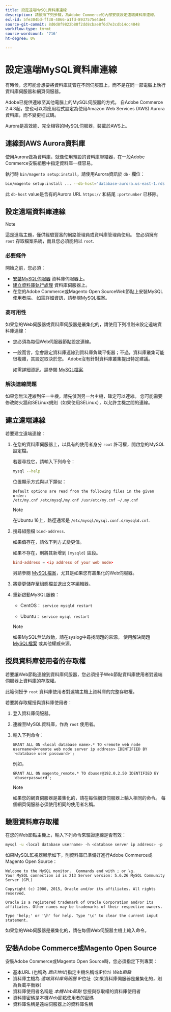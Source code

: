 ```yaml
---
title: 設定遠端MySQL資料庫連線
description: 請依照下列步驟，為Adobe Commerce的內部安裝設定遠端資料庫連線。
exl-id: 5fe304bd-ff38-4066-a1fd-8937575e4de4
source-git-commit: 8d0d8f9822b88f2dd8cbae8f6d7e3cdb14cc4848
workflow-type: tm+mt
source-wordcount: '716'
ht-degree: 0%

---
```


# 設定遠端MySQL資料庫連線

有時候，您可能會想要將資料庫託管在不同伺服器上，而不是在同一部電腦上執行資料庫伺服器和網頁伺服器。

Adobe已提供連線至其他電腦上的MySQL伺服器的方式。 自Adobe Commerce 2.4.3起，您也可以將應用程式設定為使用Amazon Web Services (AWS) Aurora資料庫，而不變更程式碼。

Aurora是高效能、完全相容的MySQL伺服器，裝載於AWS上。

## 連線到AWS Aurora資料庫

使用Aurora做為資料庫，就像使用預設的資料庫聯結器，在一般Adobe Commerce安裝組態中指定資料庫一樣容易。

執行時 `bin/magento setup:install`，請使用Aurora資訊於 `db-` 欄位：

```bash
bin/magento setup:install ... --db-host='database-aurora.us-east-1.rds.amazonaws.com' --db-name='magento2' --db-user='username' --db-password='password' ...
```

此 `db-host` value是含有的Aurora URL `https://` 和結尾 `:portnumber`  已移除。

## 設定遠端資料庫連線

>[!NOTE]
>
>這是進階主題，僅供經驗豐富的網路管理員或資料庫管理員使用。 您必須擁有 `root` 存取檔案系統，而且您必須能夠以 `root`.

### 必要條件

開始之前，您必須：

* [安裝MySQL伺服器](mysql.md) 資料庫伺服器上。
* [建立資料庫執行處理](mysql.md#configuring-the-database-instance) 資料庫伺服器上。
* 在您的Adobe Commerce或Magento Open SourceWeb節點上安裝MySQL使用者端。 如需詳細資訊，請參閱MySQL檔案。

### 高可用性

如果您的Web伺服器或資料庫伺服器是叢集化的，請使用下列准則來設定遠端資料庫連線：

* 您必須為每個Web伺服器節點設定連線。
* 一般而言，您會設定資料庫連線到資料庫負載平衡器；不過，資料庫叢集可能很複雜，其設定取決於您。 Adobe沒有針對資料庫叢集提出特定建議。

  如需詳細資訊，請參閱 [MySQL檔案](https://dev.mysql.com/doc/refman/5.6/en/mysql-cluster.html).

### 解決連線問題

如果您無法連線到任一主機，請先偵測另一台主機，確定可以連線。 您可能需要修改防火牆和SELinux規則（如果使用SELinux），以允許主機之間的連線。

## 建立遠端連線

若要建立遠端連線：

1. 在您的資料庫伺服器上，以具有的使用者身分 `root` 許可權，開啟您的MySQL設定檔。

   若要尋找它，請輸入下列命令：

   ```bash
   mysql --help
   ```

   位置顯示方式與以下類似：

   ```terminal
   Default options are read from the following files in the given order:
   /etc/my.cnf /etc/mysql/my.cnf /usr/etc/my.cnf ~/.my.cnf
   ```

   >[!NOTE]
   >
   >在Ubuntu 16上，路徑通常是 `/etc/mysql/mysql.conf.d/mysqld.cnf`.

1. 搜尋組態檔 `bind-address`.

   如果值存在，請依下列方式變更值。

   如果不存在，則將其新增到 `[mysqld]` 區段。

   ```conf
   bind-address = <ip address of your web node>
   ```

   另請參閱 [MySQL檔案](https://dev.mysql.com/doc/refman/5.6/en/server-options.html)，尤其是如果您有叢集化的Web伺服器。

1. 將變更儲存至組態檔並退出文字編輯器。
1. 重新啟動MySQL服務：

   * CentOS： `service mysqld restart`

   * Ubuntu： `service mysql restart`

   >[!NOTE]
   >
   >如果MySQL無法啟動，請在syslog中尋找問題的來源。 使用解決問題 [MySQL檔案](https://dev.mysql.com/doc/refman/5.6/en/server-options.html#option_mysqld_bind-address) 或其他權威來源。

## 授與資料庫使用者的存取權

若要讓Web節點連線到資料庫伺服器，您必須授予Web節點資料庫使用者對遠端伺服器上資料庫的存取權。

此範例授予 `root` 資料庫使用者對遠端主機上資料庫的完整存取權。

若要將存取權授與資料庫使用者：

1. 登入資料庫伺服器。
1. 連線至MySQL資料庫，作為 `root` 使用者。
1. 輸入下列命令：

   ```shell
   GRANT ALL ON <local database name>.* TO <remote web node username>@<remote web node server ip address> IDENTIFIED BY '<database user password>';
   ```

   例如，

   ```shell
   GRANT ALL ON magento_remote.* TO dbuser@192.0.2.50 IDENTIFIED BY 'dbuserpassword';
   ```

   >[!NOTE]
   >
   >如果您的網頁伺服器是叢集化的，請在每個網頁伺服器上輸入相同的命令。 每個網頁伺服器必須使用相同的使用者名稱。

## 驗證資料庫存取權

在您的Web節點主機上，輸入下列命令來驗證連線是否有效：

```bash
mysql -u <local database username> -h <database server ip address> -p
```

如果MySQL監視器顯示如下，則資料庫已準備好進行Adobe Commerce或Magento Open Source：

```terminal
Welcome to the MySQL monitor.  Commands end with ; or \g.
Your MySQL connection id is 213 Server version: 5.6.26 MySQL Community Server (GPL)

Copyright (c) 2000, 2015, Oracle and/or its affiliates. All rights reserved.

Oracle is a registered trademark of Oracle Corporation and/or its affiliates. Other names may be trademarks of their respective owners.

Type 'help;' or '\h' for help. Type '\c' to clear the current input statement.
```

如果您的Web伺服器是叢集化的，請在每個Web伺服器主機上輸入命令。

## 安裝Adobe Commerce或Magento Open Source

安裝Adobe Commerce或Magento Open Source時，您必須指定下列專案：

* 基本URL (也稱為 *商店地址*)指定主機名稱或IP位址 *Web節點*
* 資料庫主機為 *遠端資料庫伺服器* IP位址（如果資料庫伺服器是叢集化的，則為負載平衡器）
* 資料庫使用者名稱是 *本機Web節點* 您授與存取權的資料庫使用者
* 資料庫密碼是本機Web節點使用者的密碼
* 資料庫名稱是遠端伺服器上的資料庫名稱
